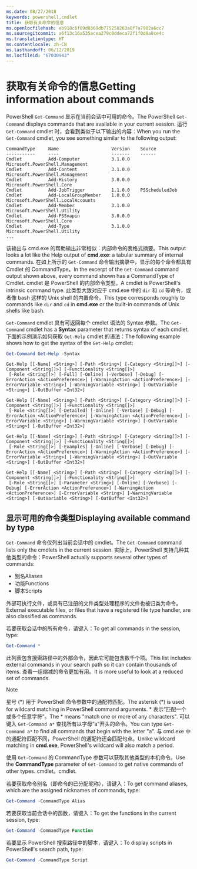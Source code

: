 ```yaml
---
ms.date: 08/27/2018
keywords: powershell,cmdlet
title: 获取有关命令的信息
ms.openlocfilehash: eb918c6f89d8369db775258263a8f7a7902a6cc7
ms.sourcegitcommit: a6f13c16a535acea279c0ddeca72f1f0d8a8ce4c
ms.translationtype: HT
ms.contentlocale: zh-CN
ms.lasthandoff: 06/12/2019
ms.locfileid: "67030943"
---
```

# <a name="getting-information-about-commands"></a><span data-ttu-id="fd5be-103">获取有关命令的信息</span><span class="sxs-lookup"><span data-stu-id="fd5be-103">Getting information about commands</span></span>

<span data-ttu-id="fd5be-104">PowerShell `Get-Command` 显示在当前会话中可用的命令。</span><span class="sxs-lookup"><span data-stu-id="fd5be-104">The PowerShell `Get-Command` displays commands that are available in your current session.</span></span>
<span data-ttu-id="fd5be-105">运行 `Get-Command` cmdlet 时，会看到类似于以下输出的内容：</span><span class="sxs-lookup"><span data-stu-id="fd5be-105">When you run the `Get-Command` cmdlet, you see something similar to the following output:</span></span>

```output
CommandType     Name                    Version    Source
-----------     ----                    -------    ------
Cmdlet          Add-Computer            3.1.0.0    Microsoft.PowerShell.Management
Cmdlet          Add-Content             3.1.0.0    Microsoft.PowerShell.Management
Cmdlet          Add-History             3.0.0.0    Microsoft.PowerShell.Core
Cmdlet          Add-JobTrigger          1.1.0.0    PSScheduledJob
Cmdlet          Add-LocalGroupMember    1.0.0.0    Microsoft.PowerShell.LocalAccounts
Cmdlet          Add-Member              3.1.0.0    Microsoft.PowerShell.Utility
Cmdlet          Add-PSSnapin            3.0.0.0    Microsoft.PowerShell.Core
Cmdlet          Add-Type                3.1.0.0    Microsoft.PowerShell.Utility
...
```

<span data-ttu-id="fd5be-106">该输出与 cmd.exe 的帮助输出非常相似：内部命令的表格式摘要。</span><span class="sxs-lookup"><span data-stu-id="fd5be-106">This output looks a lot like the Help output of **cmd.exe**: a tabular summary of internal commands.</span></span> <span data-ttu-id="fd5be-107">在如上所示的 `Get-Command` 命令输出摘录中，显示的每个命令都具有 Cmdlet 的 CommandType。</span><span class="sxs-lookup"><span data-stu-id="fd5be-107">In the excerpt of the `Get-Command` command output shown above, every command shown has a CommandType of Cmdlet.</span></span> <span data-ttu-id="fd5be-108">cmdlet 是 PowerShell 的内部命令类型。</span><span class="sxs-lookup"><span data-stu-id="fd5be-108">A cmdlet is PowerShell's intrinsic command type.</span></span> <span data-ttu-id="fd5be-109">此类型大致对应于 cmd.exe 中的 `dir` 和 `cd` 等命令，或者像 bash 这样的 Unix shell 的内置命令。</span><span class="sxs-lookup"><span data-stu-id="fd5be-109">This type corresponds roughly to commands like `dir` and `cd` in **cmd.exe** or the built-in commands of Unix shells like bash.</span></span>

<span data-ttu-id="fd5be-110">`Get-Command` cmdlet 具有可返回每个 cmdlet 语法的 Syntax 参数。</span><span class="sxs-lookup"><span data-stu-id="fd5be-110">The `Get-Command` cmdlet has a **Syntax** parameter that returns syntax of each cmdlet.</span></span> <span data-ttu-id="fd5be-111">下面的示例演示如何获取 `Get-Help` cmdlet 的语法：</span><span class="sxs-lookup"><span data-stu-id="fd5be-111">The following example shows how to get the syntax of the `Get-Help` cmdlet:</span></span>

```powershell
Get-Command Get-Help -Syntax
```

```output
Get-Help [[-Name] <String>] [-Path <String>] [-Category <String[]>] [-Component <String[]>] [-Functionality <String[]>]
 [-Role <String[]>] [-Full] [-Online] [-Verbose] [-Debug] [-ErrorAction <ActionPreference>] [-WarningAction <ActionPreference>] [-ErrorVariable <String>] [-WarningVariable <String>] [-OutVariable <String>] [-OutBuffer <Int32>]

Get-Help [[-Name] <String>] [-Path <String>] [-Category <String[]>] [-Component <String[]>] [-Functionality <String[]>]
 [-Role <String[]>] [-Detailed] [-Online] [-Verbose] [-Debug] [-ErrorAction <ActionPreference>] [-WarningAction <ActionPreference>] [-ErrorVariable <String>] [-WarningVariable <String>] [-OutVariable <String>] [-OutBuffer <Int32>]

Get-Help [[-Name] <String>] [-Path <String>] [-Category <String[]>] [-Component <String[]>] [-Functionality <String[]>]
 [-Role <String[]>] [-Examples] [-Online] [-Verbose] [-Debug] [-ErrorAction <ActionPreference>] [-WarningAction <ActionPreference>] [-ErrorVariable <String>] [-WarningVariable <String>] [-OutVariable <String>] [-OutBuffer <Int32>]

Get-Help [[-Name] <String>] [-Path <String>] [-Category <String[]>] [-Component <String[]>] [-Functionality <String[]>]
 [-Role <String[]>] [-Parameter <String>] [-Online] [-Verbose] [-Debug] [-ErrorAction <ActionPreference>] [-WarningAction <ActionPreference>] [-ErrorVariable <String>] [-WarningVariable <String>] [-OutVariable <String>] [-OutBuffer <Int32>]
```

## <a name="displaying-available-command-by-type"></a><span data-ttu-id="fd5be-112">显示可用的命令类型</span><span class="sxs-lookup"><span data-stu-id="fd5be-112">Displaying available command by type</span></span>

<span data-ttu-id="fd5be-113">`Get-Command` 命令仅列出当前会话中的 cmdlet。</span><span class="sxs-lookup"><span data-stu-id="fd5be-113">The `Get-Command` command lists only the cmdlets in the current session.</span></span> <span data-ttu-id="fd5be-114">实际上，PowerShell 支持几种其他类型的命令：</span><span class="sxs-lookup"><span data-stu-id="fd5be-114">PowerShell actually supports several other types of commands:</span></span>

- <span data-ttu-id="fd5be-115">别名</span><span class="sxs-lookup"><span data-stu-id="fd5be-115">Aliases</span></span>
- <span data-ttu-id="fd5be-116">功能</span><span class="sxs-lookup"><span data-stu-id="fd5be-116">Functions</span></span>
- <span data-ttu-id="fd5be-117">脚本</span><span class="sxs-lookup"><span data-stu-id="fd5be-117">Scripts</span></span>

<span data-ttu-id="fd5be-118">外部可执行文件，或具有已注册的文件类型处理程序的文件也被归类为命令。</span><span class="sxs-lookup"><span data-stu-id="fd5be-118">External executable files, or files that have a registered file type handler, are also classified as commands.</span></span>

<span data-ttu-id="fd5be-119">若要获取会话中的所有命令，请键入：</span><span class="sxs-lookup"><span data-stu-id="fd5be-119">To get all commands in the session, type:</span></span>

```powershell
Get-Command *
```

<span data-ttu-id="fd5be-120">此列表包含搜索路径中的外部命令，因此它可能包含数千个项。</span><span class="sxs-lookup"><span data-stu-id="fd5be-120">This list includes external commands in your search path so it can contain thousands of items.</span></span>
<span data-ttu-id="fd5be-121">查看一组缩减的命令更加有用。</span><span class="sxs-lookup"><span data-stu-id="fd5be-121">It is more useful to look at a reduced set of commands.</span></span>

> [!NOTE]
> <span data-ttu-id="fd5be-122">星号 (\*) 用于 PowerShell 命令参数中的通配符匹配。</span><span class="sxs-lookup"><span data-stu-id="fd5be-122">The asterisk (\*) is used for wildcard matching in PowerShell command arguments.</span></span> <span data-ttu-id="fd5be-123">\* 表示“匹配一个或多个任意字符”。</span><span class="sxs-lookup"><span data-stu-id="fd5be-123">The \* means "match one or more of any characters".</span></span> <span data-ttu-id="fd5be-124">可以键入 `Get-Command a*` 查找所有以字母“a”开头的命令。</span><span class="sxs-lookup"><span data-stu-id="fd5be-124">You can type `Get-Command a*` to find all commands that begin with the letter "a".</span></span> <span data-ttu-id="fd5be-125">与 cmd.exe 中的通配符匹配不同，PowerShell 的通配符还会匹配句点。</span><span class="sxs-lookup"><span data-stu-id="fd5be-125">Unlike wildcard matching in **cmd.exe**, PowerShell's wildcard will also match a period.</span></span>

<span data-ttu-id="fd5be-126">使用 `Get-Command` 的 CommandType 参数可以获取其他类型的本机命令。</span><span class="sxs-lookup"><span data-stu-id="fd5be-126">Use the **CommandType** parameter of `Get-Command` to get native commands of other types.</span></span>
<span data-ttu-id="fd5be-127">cmdlet。</span><span class="sxs-lookup"><span data-stu-id="fd5be-127">cmdlet.</span></span>

<span data-ttu-id="fd5be-128">若要获取命令别名（即命令的已分配昵称），请键入：</span><span class="sxs-lookup"><span data-stu-id="fd5be-128">To get command aliases, which are the assigned nicknames of commands, type:</span></span>

```powershell
Get-Command -CommandType Alias
```

<span data-ttu-id="fd5be-129">若要获取当前会话中的函数，请键入：</span><span class="sxs-lookup"><span data-stu-id="fd5be-129">To get the functions in the current session, type:</span></span>

```powershell
Get-Command -CommandType Function
```

<span data-ttu-id="fd5be-130">若要显示 PowerShell 搜索路径中的脚本，请键入：</span><span class="sxs-lookup"><span data-stu-id="fd5be-130">To display scripts in PowerShell's search path, type:</span></span>

```powershell
Get-Command -CommandType Script
```
